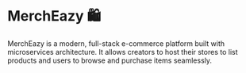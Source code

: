# MerchEazy 🛍️

MerchEazy is a modern, full-stack e-commerce platform built with microservices architecture.
It allows creators to host their stores to list products and users to browse and purchase items seamlessly.
